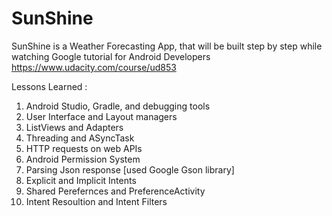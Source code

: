 # SunShine
SunShine is a Weather Forecasting App, that will be built step by step while watching Google tutorial for Android Developers https://www.udacity.com/course/ud853

Lessons Learned :

1. Android Studio, Gradle, and debugging tools
2. User Interface and Layout managers
3. ListViews and Adapters
4. Threading and ASyncTask
5. HTTP requests on web APIs
6. Android Permission System
7. Parsing Json response [used Google Gson library]
8. Explicit and Implicit Intents
9. Shared Perefernces and PreferenceActivity
10. Intent Resoultion and Intent Filters
